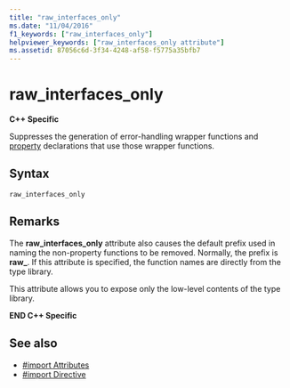 ```yaml
---
title: "raw_interfaces_only"
ms.date: "11/04/2016"
f1_keywords: ["raw_interfaces_only"]
helpviewer_keywords: ["raw_interfaces_only attribute"]
ms.assetid: 87056c6d-3f34-4248-af58-f5775a35bfb7
---
```

# raw_interfaces_only
**C++ Specific**

Suppresses the generation of error-handling wrapper functions and [property](../cpp/property-cpp.md) declarations that use those wrapper functions.

## Syntax

```
raw_interfaces_only
```

## Remarks

The **raw_interfaces_only** attribute also causes the default prefix used in naming the non-property functions to be removed. Normally, the prefix is **raw_**. If this attribute is specified, the function names are directly from the type library.

This attribute allows you to expose only the low-level contents of the type library.

**END C++ Specific**

## See also

- [#import Attributes](../preprocessor/hash-import-attributes-cpp.md)
- [#import Directive](../preprocessor/hash-import-directive-cpp.md)
